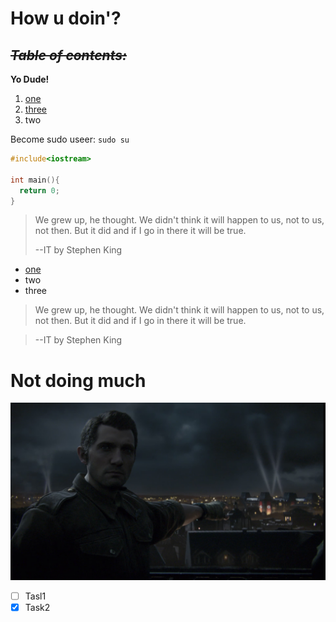 # How u doin'?

~~*Table of contents:*~~
---
**Yo Dude!**

1. [one](#not-doing-much)
1. [three](https://leetcode.com/rookycipher/)
1. two

Become sudo useer: `sudo su`

```cpp
#include<iostream>

int main(){
  return 0;
}
```

> We grew up, he thought. We didn't think it will happen to us, not to us, not then. But it did and if I go in there it will be true. 
>
> --IT by Stephen King

- [one](#how-u-doin)
- two
- three

> We grew up, he thought. We didn't think it will happen to us, not to us, not then. But it did and if I go in there it will be true. 

> --IT by Stephen King








# Not doing much



[![Call of Duty WW2 image](./Screenshot_(294).png)](https://open.spotify.com/)

- [ ] Tasl1
- [x] Task2
